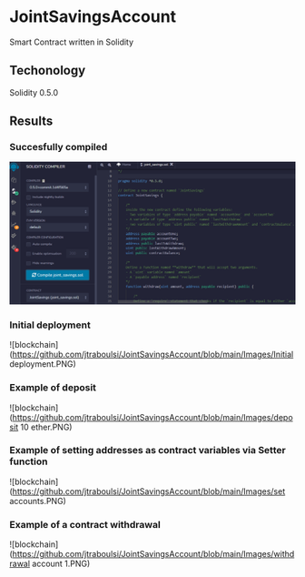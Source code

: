 # JointSavingsAccount
Smart Contract written in Solidity

## Techonology
Solidity 0.5.0

## Results

### Succesfully compiled 

![blockchain](https://github.com/jtraboulsi/JointSavingsAccount/blob/main/Images/Compile.PNG)

### Initial deployment
![blockchain](https://github.com/jtraboulsi/JointSavingsAccount/blob/main/Images/Initial deployment.PNG)

### Example of deposit
![blockchain](https://github.com/jtraboulsi/JointSavingsAccount/blob/main/Images/deposit 10 ether.PNG)

### Example of setting addresses as contract variables via Setter function
![blockchain](https://github.com/jtraboulsi/JointSavingsAccount/blob/main/Images/set accounts.PNG)

### Example of a contract withdrawal
![blockchain](https://github.com/jtraboulsi/JointSavingsAccount/blob/main/Images/withdrawal account 1.PNG)
